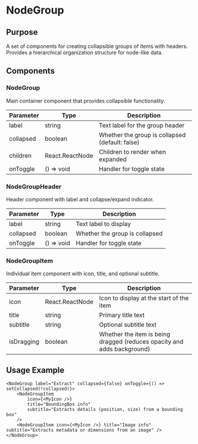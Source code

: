 # NodeGroup

## Purpose

A set of components for creating collapsible groups of items with headers. Provides a hierarchical organization structure for node-like data.

## Components

### NodeGroup

Main container component that provides collapsible functionality.

| Parameter | Type            | Description                                     |
| --------- | --------------- | ----------------------------------------------- |
| label     | string          | Text label for the group header                 |
| collapsed | boolean         | Whether the group is collapsed (default: false) |
| children  | React.ReactNode | Children to render when expanded                |
| onToggle  | () => void      | Handler for toggle state                        |

### NodeGroupHeader

Header component with label and collapse/expand indicator.

| Parameter | Type       | Description                    |
| --------- | ---------- | ------------------------------ |
| label     | string     | Text label to display          |
| collapsed | boolean    | Whether the group is collapsed |
| onToggle  | () => void | Handler for toggle state       |

### NodeGroupItem

Individual item component with icon, title, and optional subtitle.

| Parameter  | Type            | Description                                                             |
| ---------- | --------------- | ----------------------------------------------------------------------- |
| icon       | React.ReactNode | Icon to display at the start of the item                                |
| title      | string          | Primary title text                                                      |
| subtitle   | string          | Optional subtitle text                                                  |
| isDragging | boolean         | Whether the item is being dragged (reduces opacity and adds background) |

## Usage Example

```tsx
<NodeGroup label="Extract" collapsed={false} onToggle={() => setCollapsed(!collapsed)}>
    <NodeGroupItem
        icon={<MyIcon />}
        title="BoundingBox info"
        subtitle="Extracts details (position, size) from a bounding box"
    />
    <NodeGroupItem icon={<MyIcon />} title="Image info" subtitle="Extracts metadata or dimensions from an image" />
</NodeGroup>
```
